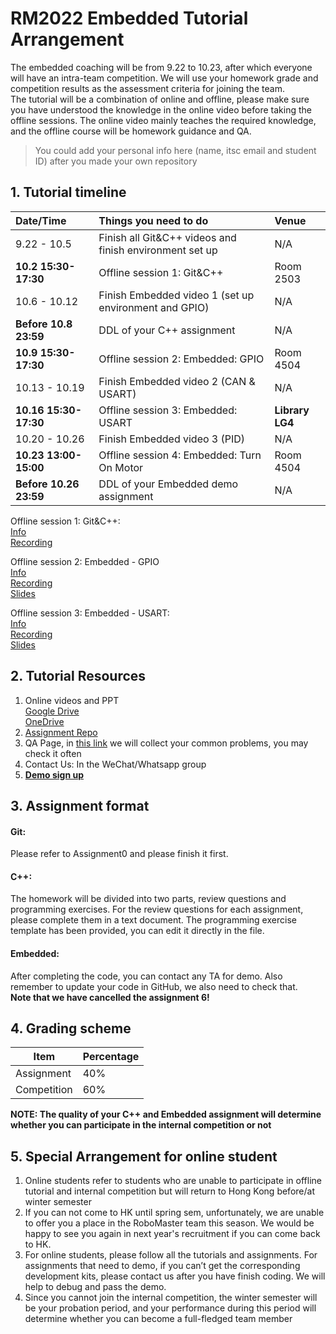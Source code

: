 # RM2022 Embedded Tutorial Arrangement
The embedded coaching will be from 9.22 to 10.23, after which everyone will have an intra-team competition. We will use your homework grade and competition results as the assessment criteria for joining the team.   
The tutorial will be a combination of online and offline, please make sure you have understood the knowledge in the online video before taking the offline sessions. The online video mainly teaches the required knowledge, and the offline course will be homework guidance and QA.

> You could add your personal info here (name, itsc email and student ID) after you made your own repository

## 1. Tutorial timeline
|  Date/Time            | Things you need to do                                   | Venue       |
|  :------------------- |  :----------------------------------------------------  | :---------- |
|9.22 - 10.5            | Finish all Git&C++ videos and finish environment set up | N/A         |
|**10.2 15:30-17:30**   | Offline session 1: Git&C++                              | Room 2503   |
|10.6 - 10.12           | Finish Embedded video 1 (set up environment and GPIO)   | N/A         |
|**Before 10.8 23:59**  | DDL of your C++ assignment                              | N/A         |
|**10.9 15:30-17:30**   | Offline session 2: Embedded: GPIO                       | Room 4504   |
|10.13 - 10.19          | Finish Embedded video 2 (CAN & USART)                   | N/A         |
|**10.16 15:30-17:30**  | Offline session 3: Embedded: USART                      | **Library LG4** |
|10.20 - 10.26          | Finish Embedded video 3 (PID)                           | N/A         |
|**10.23 13:00-15:00**  | Offline session 4: Embedded: Turn On Motor              | Room 4504   |
|**Before 10.26 23:59** | DDL of your Embedded demo assignment                    | N/A        |

Offline session 1: Git&C++:  
[Info](https://github.com/hkustenterprize/RM2022-Embedded-Tutorial-Assignments/blob/master/OfflineTuto1.md)  
[Recording](https://drive.google.com/file/d/18y9zGUAWk_Wck5rbOElfGbER6TuEUCTr/)  

Offline session 2: Embedded - GPIO   
[Info](https://github.com/hkustenterprize/RM2022-Embedded-Tutorial-Assignments/blob/master/OfflineTuto2.md)  
[Recording](https://drive.google.com/file/d/1BGXNMRVRHouamNjjZW-4Rgk1-rXZarHk/)  
[Slides](https://docs.google.com/presentation/d/1O8yXFxIBCg9iYEhwrZpitY_jyymWPa9E/edit?usp=sharing&ouid=117550537966876935671&rtpof=true&sd=true)  

Offline session 3: Embedded - USART:     
[Info](https://github.com/hkustenterprize/RM2022-Embedded-Tutorial-Assignments/blob/master/OfflineTuto3.md)  
[Recording](https://drive.google.com/file/d/10VWDDLSL_vr2PbxgupRfBH98NMIKkD65/)  
[Slides](https://docs.google.com/presentation/d/1-1Lvldg-Cocqsy0BBfVN2T8nzIEB2tNu/edit?usp=sharing&ouid=117550537966876935671&rtpof=true&sd=true)  

## 2. Tutorial Resources
1. Online videos and PPT  
    [Google Drive](https://drive.google.com/drive/folders/1lGf8AZShQ3wCznJ_vuuH737vT_mro6HN?usp=sharing)    
    [OneDrive](https://hkustconnect-my.sharepoint.com/:f:/g/personal/ychengbt_connect_ust_hk/EhzVJ9SPxy1JgIA3J0LtiLABZoklW33EWMaTbPl4m6Jv4w?e=p1fw4j)  
2. [Assignment Repo](https://github.com/hkustenterprize/RM2022-Embedded-Tutorial-Assignments)
3. QA Page, in [this link](https://docs.google.com/document/d/1FTec5ciY7HCyUEiDUB_Cz2C6FzZvv20FzVZddaGbaN4/edit?usp=drivesdk) we will collect your common problems, you may check it often
4. Contact Us: In the WeChat/Whatsapp group
5. **[Demo sign up](https://docs.google.com/spreadsheets/d/1IoSDvd9TIPW_1dggNRH-mK74y9EC6J-KfCSR6_ZRHY0)** 

## 3. Assignment format
#### **Git**:  
Please refer to Assignment0 and please finish it first.     

#### **C++**:  
The homework will be divided into two parts, review questions and programming exercises. For the review questions for each assignment, please complete them in a text document. The programming exercise template has been provided, you can edit it directly in the file.     

#### **Embedded**:  
After completing the code, you can contact any TA for demo. Also remember to update your code in GitHub, we also need to check that.  
**Note that we have cancelled the assignment 6!**  

## 4. Grading scheme  
|    Item     |  Percentage  |
|  ----  | ----  |
|  Assignment   | 40%  |
|  Competition  | 60%  |

**NOTE: The quality of your C++ and Embedded assignment will determine whether you can participate in the internal competition or not**

## 5. Special Arrangement for online student
1. Online students refer to students who are unable to participate in offline tutorial and internal competition but will return to Hong Kong before/at winter semester
2. If you can not come to HK until spring sem, unfortunately, we are unable to offer you a place in the RoboMaster team this season. We would be happy to see you again in next year's recruitment if you can come back to HK.
3. For online students, please follow all the tutorials and assignments. For assignments that need to demo, if you can’t get the corresponding development kits, please contact us after you have finish coding. We will help to debug and pass the demo.
4. Since you cannot join the internal competition, the winter semester will be your probation period, and your performance during this period will determine whether you can become a full-fledged team member
